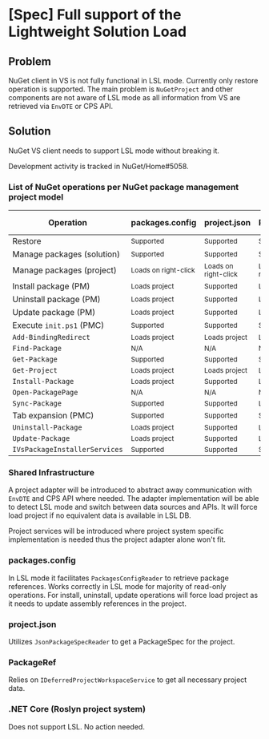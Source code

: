 # [Spec] Full support of the Lightweight Solution Load

## Problem

NuGet client in VS is not fully functional in LSL mode. Currently only restore operation is supported. The main problem is `NuGetProject` and other components are not aware of LSL mode as all information from VS are retrieved via `EnvDTE` or CPS API.

## Solution

NuGet VS client needs to support LSL mode without breaking it.

Development activity is tracked in NuGet/Home#5058.

### List of NuGet operations per NuGet package management project model

Operation|packages.config|project.json|PackageRef|.NET Core
--- | --- | --- | --- | ---
Restore | <sub>Supported</sub> | <sub>Supported</sub> | <sub>Supported</sub> | <sub>N/A</sub>
Manage packages (solution)| <sub>Supported</sub> | <sub>Supported</sub> | <sub>Supported</sub> | <sub>N/A</sub>
Manage packages (project)| <sub>Loads on right-click</sub> | <sub>Loads on right-click</sub> | <sub>Loads on right-click</sub> | <sub>N/A</sub>
Install package (PM)| <sub>Loads project</sub> | <sub>Supported</sub> | <sub>Loads project</sub> | <sub>N/A</sub>
Uninstall package (PM)| <sub>Loads project</sub> | <sub>Supported</sub> | <sub>Loads project</sub> | <sub>N/A</sub>
Update package (PM)| <sub>Loads project</sub> | <sub>Supported</sub> | <sub>Loads project</sub> | <sub>N/A</sub>
Execute `init.ps1` (PMC)| <sub>Supported</sub> | <sub>Supported</sub> | <sub>Supported</sub> | <sub>N/A</sub>
`Add-BindingRedirect` | <sub>Loads project</sub> | <sub>Loads project</sub> | <sub>Loads project</sub> | <sub>N/A</sub>
`Find-Package` | <sub>N/A</sub> | <sub>N/A</sub> | <sub>N/A</sub> | <sub>N/A</sub>
`Get-Package` | <sub>Supported</sub> | <sub>Supported</sub> | <sub>Supported</sub> | <sub>N/A</sub>
`Get-Project` | <sub>Loads project</sub> | <sub>Loads project</sub> | <sub>Loads project</sub> | <sub>N/A</sub>
`Install-Package` | <sub>Loads project</sub> | <sub>Supported</sub> | <sub>Loads project</sub> | <sub>N/A</sub>
`Open-PackagePage` | <sub>N/A</sub> | <sub>N/A</sub> | <sub>N/A</sub> | <sub>N/A</sub>
`Sync-Package` | <sub>Supported</sub> | <sub>Supported</sub> | <sub>Loads project</sub> | <sub>N/A</sub>
Tab expansion (PMC)| <sub>Supported</sub> | <sub>Supported</sub> | <sub>Supported</sub> | <sub>N/A</sub>
`Uninstall-Package`| <sub>Loads project</sub> | <sub>Supported</sub> | <sub>Loads project</sub> | <sub>N/A</sub>
`Update-Package` | <sub>Loads project</sub> | <sub>Supported</sub> | <sub>Loads project</sub> | <sub>N/A</sub>
`IVsPackageInstallerServices`| <sub>Supported</sub> | <sub>Supported</sub> | <sub>Supported</sub> | <sub>N/A</sub>

### Shared Infrastructure

A project adapter will be introduced to abstract away communication with `EnvDTE` and CPS API where needed. The adapter implementation will be able to detect LSL mode and switch between data sources and APIs. It will force load project if no equivalent data is available in LSL DB.

Project services will be introduced where project system specific implementation is needed thus the project adapter alone won't fit.

### packages.config

In LSL mode it facilitates `PackagesConfigReader` to retrieve package references. Works correctly in LSL mode for majority of read-only operations. For install, uninstall, update operations will force load project as it needs to update assembly references in the project.

### project.json
Utilizes `JsonPackageSpecReader` to get a PackageSpec for the project.

### PackageRef
Relies on `IDeferredProjectWorkspaceService` to get all necessary project data.

### .NET Core (Roslyn project system)
Does not support LSL. No action needed.